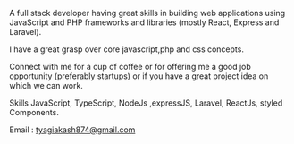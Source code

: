 A full stack developer having great skills in building web applications using JavaScript and PHP frameworks and libraries (mostly React, Express and Laravel).

I have a great grasp over core javascript,php and css concepts.

Connect with me for a cup of coffee or for offering me a good job opportunity (preferably startups) or if you have a great project idea on which we can work.

Skills JavaScript, TypeScript, NodeJs ,expressJS, Laravel, ReactJs, styled Components.


Email : tyagiakash874@gmail.com
